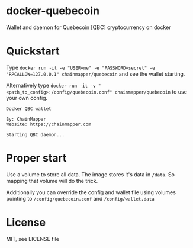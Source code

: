 # docker-quebecoin
Wallet and daemon for Quebecoin [QBC] cryptocurrency on docker

# Quickstart
Type `docker run -it -e "USER=me" -e "PASSWORD=secret" -e "RPCALLOW=127.0.0.1" chainmapper/quebecoin` and see the wallet starting.

Alternatively type `docker run -it -v "<path_to_config>:/config/quebecoin.conf" chainmapper/quebecoin` to use your own config.

```
Docker QBC wallet

By: ChainMapper
Website: https://chainmapper.com

Starting QBC daemon...
```

# Proper start
Use a volume to store all data. The image stores it's data in `/data`. So mapping that volume will do the trick.

Additionally you can override the config and wallet file using volumes pointing to `/config/quebecoin.conf` and `/config/wallet.data`

# License
MIT, see LICENSE file